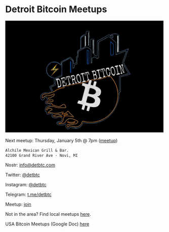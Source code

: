 # Detroit Bitcoin Meetups

<img src="images/photo_2021-10-11_10-59-55.jpg" width="500" />


Next meetup: Thursday, January 5th @ 7pm ([meetup](https://www.meetup.com/detbtc/events/290482175/))

```
Alchile Mexican Grill & Bar.
42100 Grand River Ave · Novi, MI
```
Nostr: [info@detbtc.com](https://snort.social/p/npub1detred96wsj2feh0glc8333xjtxex07y6vhc9ylyqneq4uvjjh8snttn56)

Twitter: [@detbtc](https://twitter.com/detbtc)

Instagram: [@detbtc](https://www.instagram.com/detbtc/)

Telegram: [t.me/detbtc](https://t.me/detbtc)

Meetup: [join](https://www.meetup.com/detbtc/)


Not in the area? Find local meetups [here](https://bitcoin-only.com/meetups).

USA Bitcoin Meetups (Google Doc) [here](https://docs.google.com/spreadsheets/d/1UzyzzI08MJjW3qPniMIJrWlwfGbH_aeUJgzfFa-D4YY/edit#gid=0)
